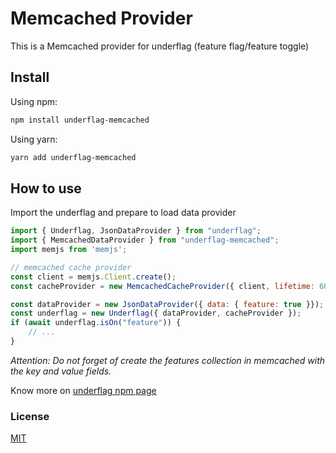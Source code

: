 
# Memcached Provider

This is a Memcached provider for underflag (feature flag/feature toggle)

## Install

Using npm:

```bash
npm install underflag-memcached
```

Using yarn:

```bash
yarn add underflag-memcached
```

## How to use

Import the underflag and prepare to load data provider

```js
import { Underflag, JsonDataProvider } from "underflag";
import { MemcachedDataProvider } from "underflag-memcached";
import memjs from 'memjs';

// memcached cache provider
const client = memjs.Client.create();
const cacheProvider = new MemcachedCacheProvider({ client, lifetime: 60 });

const dataProvider = new JsonDataProvider({ data: { feature: true }});
const underflag = new Underflag({ dataProvider, cacheProvider });
if (await underflag.isOn("feature")) {
    // ...
}
```

_Attention: Do not forget of create the features collection in memcached with the key and value fields._

Know more on [underflag npm page](https://www.npmjs.com/package/underflag)

### License

[MIT](LICENSE)